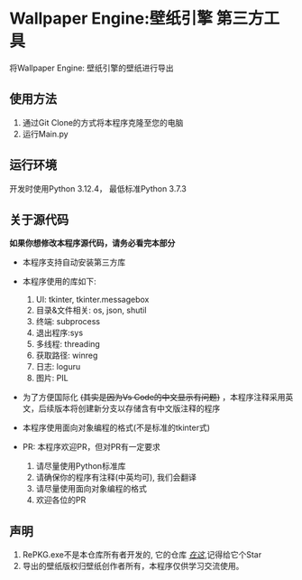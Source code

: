 # Wallpaper Engine:壁纸引擎 第三方工具
将Wallpaper Engine: 壁纸引擎的壁纸进行导出
## 使用方法
1. 通过Git Clone的方式将本程序克隆至您的电脑
2. 运行Main.py
## 运行环境
开发时使用Python 3.12.4， 最低标准Python 3.7.3
## 关于源代码
**如果你想修改本程序源代码，请务必看完本部分**
- 本程序支持自动安装第三方库
- 本程序使用的库如下:
   1. UI: tkinter, tkinter.messagebox
   2. 目录&文件相关: os, json, shutil
   3. 终端: subprocess
   4. 退出程序:sys
   5. 多线程: threading
   6. 获取路径: winreg
   7. 日志: loguru 
   8. 图片: PIL 
- 为了方便国际化 ~~(其实是因为Vs Code的中文显示有问题)~~ ，本程序注释采用英文，后续版本将创建新分支以存储含有中文版注释的程序
- 本程序使用面向对象编程的格式(不是标准的tkinter式)
- PR: 本程序欢迎PR，但对PR有一定要求
   
   1. 请尽量使用Python标准库
   2. 请确保你的程序有注释(中英均可), 我们会翻译
   3. 请尽量使用面向对象编程的格式
   4. 欢迎各位的PR
## 声明
1. RePKG.exe不是本仓库所有者开发的,  它的仓库 *[在这](https://github.com/notscuffed/repkg)*,记得给它个Star
2. 导出的壁纸版权归壁纸创作者所有，本程序仅供学习交流使用。
